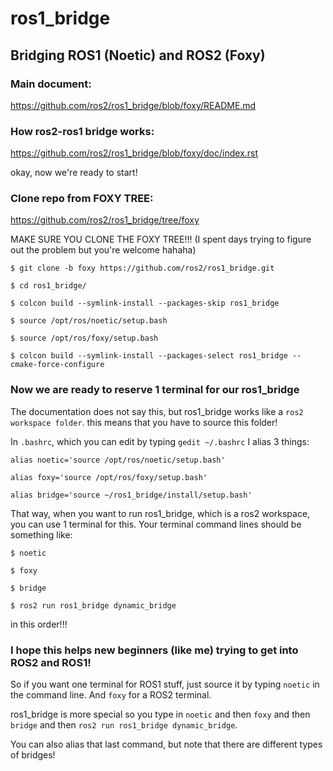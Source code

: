# ros1_bridge

## Bridging ROS1 (Noetic) and ROS2 (Foxy)

### Main document:
https://github.com/ros2/ros1_bridge/blob/foxy/README.md

### How ros2-ros1 bridge works:
https://github.com/ros2/ros1_bridge/blob/foxy/doc/index.rst

okay, now we're ready to start!

### Clone repo from FOXY TREE:
https://github.com/ros2/ros1_bridge/tree/foxy

MAKE SURE YOU CLONE THE FOXY TREE!!! (I spent days trying to figure out the problem but you're welcome hahaha)

`$ git clone -b foxy https://github.com/ros2/ros1_bridge.git`

`$ cd ros1_bridge/`

`$ colcon build --symlink-install --packages-skip ros1_bridge`

`$ source /opt/ros/noetic/setup.bash`

`$ source /opt/ros/foxy/setup.bash`

`$ colcon build --symlink-install --packages-select ros1_bridge --cmake-force-configure`

### Now we are ready to reserve 1 terminal for our ros1_bridge

The documentation does not say this, but ros1_bridge works like a `ros2 workspace folder`. this means that you have to source this folder!

In `.bashrc`, which you can edit by typing `gedit ~/.bashrc` I alias 3 things:

`alias noetic='source /opt/ros/noetic/setup.bash'`

`alias foxy='source /opt/ros/foxy/setup.bash'`

`alias bridge='source ~/ros1_bridge/install/setup.bash'`

That way, when you want to run ros1_bridge, which is a ros2 workspace, you can use 1 terminal for this. Your terminal command lines should be something like:

`$ noetic`

`$ foxy`

`$ bridge`

`$ ros2 run ros1_bridge dynamic_bridge`

in this order!!!

### I hope this helps new beginners (like me) trying to get into ROS2 and ROS1!

So if you want one terminal for ROS1 stuff, just source it by typing `noetic` in the command line. And `foxy` for a ROS2 terminal.

ros1_bridge is more special so you type in `noetic` and then `foxy` and then `bridge` and then `ros2 run ros1_bridge dynamic_bridge`.

You can also alias that last command, but note that there are different types of bridges!
